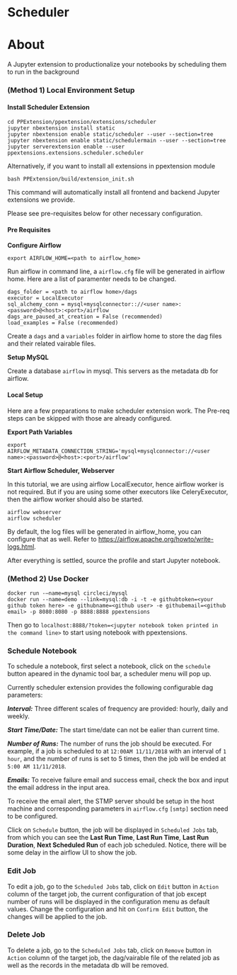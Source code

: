 # Scheduler 

# About
A Jupyter extension to productionalize your notebooks by scheduling them to run in the background

### (Method 1) Local Environment Setup

#### Install Scheduler Extension

~~~
cd PPExtension/ppextension/extensions/scheduler
jupyter nbextension install static
jupyter nbextension enable static/scheduler --user --section=tree
jupyter nbextension enable static/schedulermain --user --section=tree
jupyter serverextension enable --user ppextensions.extensions.scheduler.scheduler
~~~

Alternatively, if you want to install all extensions in ppextension module
~~~
bash PPExtension/build/extension_init.sh
~~~

This command will automatically install all frontend and backend Jupyter extensions we provide.

Please see pre-requisites below for other necessary configuration.

#### Pre Requisites

**Configure Airflow**
~~~
export AIRFLOW_HOME=<path to airflow_home>
~~~

Run airflow in command line, a `airflow.cfg` file will be generated in airflow home. Here are a list of paramenter needs to be changed.

~~~
dags_folder = <path to airflow home>/dags
executor = LocalExecutor
sql_alchemy_conn = mysql+mysqlconnector:://<user name>:<password>@<host>:<port>/airflow
dags_are_paused_at_creation = False (recommended)
load_examples = False (recommended)
~~~

Create a `dags` and a `variables` folder in airflow home to store the dag files and their related vairable files.

**Setup MySQL**

Create a database `airflow` in mysql. This servers as the metadata db for airflow.

#### Local Setup

Here are a few preparations to make scheduler extension work. The Pre-req steps can be skipped with those are already configured.

**Export Path Variables**
~~~
export AIRFLOW_METADATA_CONNECTION_STRING='mysql+mysqlconnector://<user name>:<password>@<host>:<port>/airflow'
~~~

**Start Airflow Scheduler, Webserver**

In this tutorial, we are using airflow LocalExecutor, hence airflow worker is not required. But if you are using some other executors like CeleryExecutor, then the airflow worker should also be started. 

~~~
airflow webserver
airflow scheduler 
~~~

By default, the log files will be generated in airflow_home, you can configure that as well. Refer to https://airflow.apache.org/howto/write-logs.html.

After everything is settled, source the profile and start Jupyter notebook. 


### (Method 2) Use Docker
~~~
docker run -—name=mysql circleci/mysql 
docker run --name=demo --link=mysql:db -i -t -e githubtoken=<your github token here> -e githubname=<github user> -e githubemail=<github email> -p 8080:8080 -p 8888:8888 ppextensions 
~~~

Then go to `localhost:8888/?token=<jupyter notebook token printed in the command line>` to start using notebook with ppextensions.

### Schedule Notebook

To schedule a notebook, first select a notebook, click on the `schedule` button apeared in the dynamic tool bar, a scheduler menu will pop up. 

Currently scheduler extension provides the following configurable dag parameters:

***Interval:*** Three different scales of frequency are provided: hourly, daily and weekly. 

***Start Time/Date:*** The start time/date can not be ealier than current time.  

***Number of Runs:*** The number of runs the job should be executed. For example, if a job is scheduled to at `12:00AM 11/11/2018` with an interval of `1 hour`, and the number of runs is set to 5 times, then the job will be ended at `5:00 AM 11/11/2018`. 

***Emails:*** To receive failure email and success email, check the box and input the email address in the input area. 

To receive the email alert, the STMP server should be setup in the host machine and corresponding parameters in `airflow.cfg`  `[smtp]` section need to be configured.

Click on `Schedule` button, the job will be displayed in `Scheduled Jobs` tab, from which you can see the **Last Run Time**, **Last Run Time**, **Last Run Duration**, **Next Scheduled Run** of each job scheduled. Notice, there will be some delay in the airflow UI to show the job.

### Edit Job

To edit a job, go to the `Scheduled Jobs` tab, click on `Edit` button in `Action` column of the target job, the current configuration of that job except number of runs will be displayed in the configuration menu as default values.  Change the configuration and hit on `Confirm Edit` button, the changes will be applied to the job.


### Delete Job

To delete a job, go to the `Scheduled Jobs` tab, click on `Remove` button in `Action` column of the target job, the dag/vairable file of the related job as well as the records in the metadata db will be removed. 







